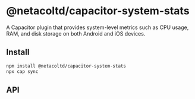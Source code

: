 # @netacoltd/capacitor-system-stats

A Capacitor plugin that provides system-level metrics such as CPU usage, RAM, and disk storage on both Android and iOS devices.

## Install

```bash
npm install @netacoltd/capacitor-system-stats
npx cap sync
```

## API

<docgen-index></docgen-index>

<docgen-api>
<!-- run docgen to generate docs from the source -->
<!-- More info: https://github.com/ionic-team/capacitor-docgen -->
</docgen-api>
